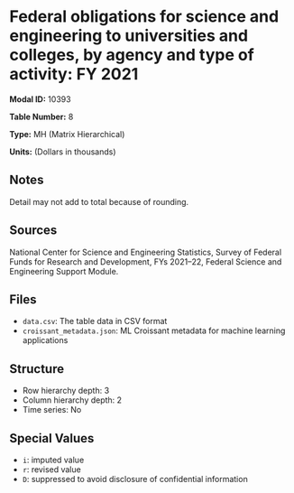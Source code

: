 # Federal obligations for science and engineering to universities and colleges, by agency and type of activity: FY 2021

**Modal ID:** 10393

**Table Number:** 8

**Type:** MH (Matrix Hierarchical)

**Units:** (Dollars in thousands)

## Notes

Detail may not add to total because of rounding.

## Sources

National Center for Science and Engineering Statistics, Survey of Federal Funds for Research and Development, FYs 2021–22, Federal Science and Engineering Support Module.

## Files

- `data.csv`: The table data in CSV format
- `croissant_metadata.json`: ML Croissant metadata for machine learning applications

## Structure

- Row hierarchy depth: 3
- Column hierarchy depth: 2
- Time series: No

## Special Values

- `i`: imputed value
- `r`: revised value
- `D`: suppressed to avoid disclosure of confidential information
